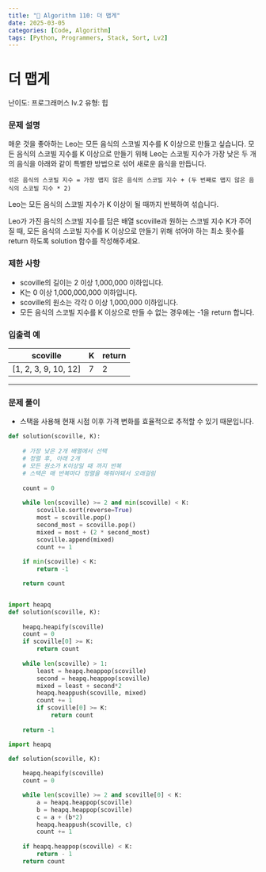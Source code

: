 ```yaml
---
title: "🧠 Algorithm 110: 더 맵게"
date: 2025-03-05
categories: [Code, Algorithm]
tags: [Python, Programmers, Stack, Sort, Lv2]
---
```


# 더 맵게

난이도: 프로그래머스 lv.2
유형: 힙

### **문제 설명**

매운 것을 좋아하는 Leo는 모든 음식의 스코빌 지수를 K 이상으로 만들고 싶습니다. 모든 음식의 스코빌 지수를 K 이상으로 만들기 위해 Leo는 스코빌 지수가 가장 낮은 두 개의 음식을 아래와 같이 특별한 방법으로 섞어 새로운 음식을 만듭니다.

`섞은 음식의 스코빌 지수 = 가장 맵지 않은 음식의 스코빌 지수 + (두 번째로 맵지 않은 음식의 스코빌 지수 * 2)`

Leo는 모든 음식의 스코빌 지수가 K 이상이 될 때까지 반복하여 섞습니다.

Leo가 가진 음식의 스코빌 지수를 담은 배열 scoville과 원하는 스코빌 지수 K가 주어질 때, 모든 음식의 스코빌 지수를 K 이상으로 만들기 위해 섞어야 하는 최소 횟수를 return 하도록 solution 함수를 작성해주세요.

### 제한 사항

- scoville의 길이는 2 이상 1,000,000 이하입니다.
- K는 0 이상 1,000,000,000 이하입니다.
- scoville의 원소는 각각 0 이상 1,000,000 이하입니다.
- 모든 음식의 스코빌 지수를 K 이상으로 만들 수 없는 경우에는 -1을 return 합니다.

### 입출력 예

| scoville | K | return |
| --- | --- | --- |
| [1, 2, 3, 9, 10, 12] | 7 | 2 |

---

### 문제 풀이

- 스택을 사용해 현재 시점 이후 가격 변화를 효율적으로 추적할 수 있기 때문입니다.

```python
def solution(scoville, K):
    
    # 가장 낮은 2개 배열에서 선택
    # 정렬 후, 아래 2개
    # 모든 원소가 K이상일 때 까지 반복
    # 스택은 매 반복마다 정렬을 해줘야돼서 오래걸림
    
    count = 0
    
    while len(scoville) >= 2 and min(scoville) < K:
        scoville.sort(reverse=True)
        most = scoville.pop()
        second_most = scoville.pop()
        mixed = most + (2 * second_most)
        scoville.append(mixed)
        count += 1
    
    if min(scoville) < K:
        return -1

    return count
```

```python

import heapq
def solution(scoville, K):
    
    heapq.heapify(scoville)
    count = 0
    if scoville[0] >= K:
        return count
    
    while len(scoville) > 1:
        least = heapq.heappop(scoville)
        second = heapq.heappop(scoville)
        mixed = least + second*2
        heapq.heappush(scoville, mixed)
        count += 1
        if scoville[0] >= K:
            return count
        
    return -1
```

```python
import heapq

def solution(scoville, K):
    
    heapq.heapify(scoville)
    count = 0

    while len(scoville) >= 2 and scoville[0] < K:
        a = heapq.heappop(scoville)
        b = heapq.heappop(scoville)
        c = a + (b*2)
        heapq.heappush(scoville, c)
        count += 1
    
    if heapq.heappop(scoville) < K:
        return - 1
    return count
```